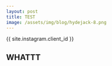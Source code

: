 ```yaml
---
layout: post
title: TEST
image: /assets/img/blog/hydejack-8.png
---
```


{{ site.instagram.client_id }}
## WHATTT